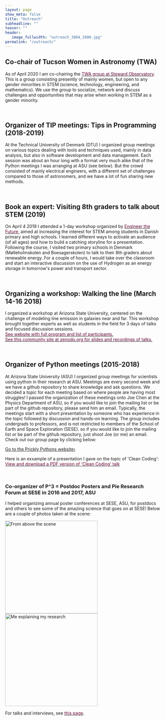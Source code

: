 ```yaml
---
layout: page
show_meta: false
title: "Outreach"
subheadline: ""
teaser: ""
header:
   image_fullwidth: "outreach_3884_2800.jpg"
permalink: "/outreach/"
---
```


## Co-chair of Tucson Women in Astronomy (TWA)
As of April 2020 I am co-chairing the <a href="https://www.as.arizona.edu/tucson-women-astronomy"><font color="#660033">TWA group at Steward Observatory</font></a>. 
This is a group consisting presently of mainly women, but open to any gender minorities in STEM (science, technology, engineering, and mathematics). 
We use the group to socialize, network and discuss challenges and opportunities that may arise when working in STEM as a gender minority. 

<br>

## Organizer of TIP meetings: Tips in Programming (2018-2019)
At the Technical University of Denmark (DTU) I organized group meetings on various topics dealing with tools and techniques used, 
mainly in data analysis, but also in software development and data management. 
Each session was about an hour long with a format very much alike that of the Python meetings I was arranging at ASU (see below). 
But the crowd consisted of mainly electrical engineers, with a different set of challenges compared to those of astronomers, and we have a lot of fun sharing new methods. 

<br>

## Book an expert: Visiting 8th graders to talk about STEM (2019)

On April 4 2019 I attended a 1-day workshop organized by <a href="https://ekspert.engineerthefuture.dk/"><font color="#660033">Engineer the Future</font></a>, aimed at increasing the interest for STEM among students in Danish primary and high schools. I learned different ways to activate an audience (of all ages) and how to build a catching storyline for a presentation. Following the course, I visited two primary schools in Denmark (Mølleholmskolen and Boesagerskolen) to talk to their 8th graders about renewable energy. For a couple of hours, I would take over the classroom and start an interactive discussion on the use of Hydrogen as an energy storage in tomorrow's power and transport sector.

<br>

## Organizing a workshop: Walking the line (March 14-16 2018)
I organized a workshop at Arizona State University, centered on the challenge of modeling line emission in galaxies near and far. This workshop brought together experts as well as students in the field for 3 days of talks and focused discussion sessions.<br> 
 <a href="https://walk2018.weebly.com/"><font color="#660033">See website with full program and list of participants.</font></a><br>
 <a href="https://zenodo.org/communities/walk2018/"><font color="#660033">See this community site at zenodo.org for slides and recordings of talks.</font></a>


<br>

## Organizer of Python meetings (2015-2018)
At Arizona State University (ASU) I organized group meetings for scientists using python in their research at ASU. 
Meetings are every second week and we have a github repository to share knowledge and ask questions. 
We decided a topic for each meeting based on where people are having most struggles! 
I passed the organization of these meetings onto Joe Chen at the Physics Department of ASU, 
so if you would like to join the mailing list or be part of the github repository, 
please send him an email. 
Typically, the meetings start with a short presentation by someone who has experience in 
the topic followed by discussion and hands-on learning. 
The group includes undergrads to professors, and is not restricted to members of the 
School of Earth and Space Exploration (SESE). 
so if you would like to join the mailing list or be part of the github repository, 
just shoot Joe (or me) an email. 
Check out our group page by clicking below:

<a class="radius button small" href="https://prickly-pythons.github.io/">Go to the Prickly Pythons website›</a>

Here is an exxample of a presentation I gave on the topic of 'Clean Coding': 
<a href="{{ site.url }}/pages/presentations/clean_coding.pdf"><font color="#660033">View and download a PDF version of 'Clean Coding' talk</font></a>


<br>

### Co-organizer of P^3 = Postdoc Posters and Pie Research Forum at SESE in 2016 and 2017, ASU

I helped organizing annual poster conferences at SESE, ASU, for postdocs and others to see 
some of the amazing science that goes on at SESE! Below are a couple of photos taken at the scene:

<img src="{{ site.url }}/pages/presentations/p31.jpg" alt="From above the scene" width="300">

<br>
<img src="{{ site.url }}/pages/presentations/p32.jpg" alt="Me explaining my research" width="300">

For talks and interviews, see <a href="{{ site.url }}/pages/talks/index.md"><font color="#660033">this page</font></a>.